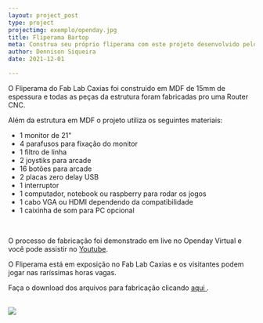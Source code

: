 ```yaml
---
layout: project_post
type: project
projectimg: exemplo/openday.jpg
title: Fliperama Bartop
meta: Construa seu próprio fliperama com este projeto desenvolvido pelo Fablab Caxias para o Openday Virtual da Firjan SENAI.
author: Dennison Siqueira
date: 2021-12-01

---
```


<P>O Fliperama do Fab Lab Caxias foi construido em MDF de 15mm de espessura e todas as peças da estrutura foram fabricadas pro uma Router CNC.</P>
<P>Além da estrutura em MDF o projeto utiliza os seguintes materiais:</P>
<ul>
<li>1 monitor de 21"</li>
<li>4 parafusos para fixação do monitor</li>
<li>1 filtro de linha</li>
<li>2 joystiks para arcade</li>
<li>16 botões para arcade</li>
<li>2 placas zero delay USB</li>
<li>1 interruptor</li>
<li>1 computador, notebook ou raspberry para rodar os jogos</li>
<li>1 cabo VGA ou HDMI dependendo da compatibilidade</li>
<li>1 caixinha de som para PC opcional</li>
</ul>
<br>
<P>O processo de fabricação foi demonstrado em live no Openday Virtual e você pode assistir no <a target="_blank" href="https://www.google.com"><u>Youtube</u></a>.</P>
<P>O Fliperama está em exposição no Fab Lab Caxias e os visitantes podem jogar nas raríssimas horas vagas. </P>
<P>Faça o download dos arquivos para fabricação clicando <a target="_blank" href="https://www.google.com"><u> aqui </u></a> .</P>



<br>
<img src="{{site.baseurl}}{{ site.url }}/img/projects/exemplo/openday.jpg">
